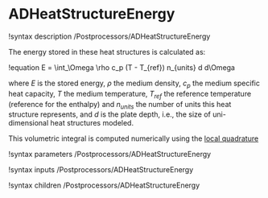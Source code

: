 # ADHeatStructureEnergy

!syntax description /Postprocessors/ADHeatStructureEnergy

The energy stored in these heat structures is calculated as:

!equation
E = \int_\Omega \rho c_p (T - T_{ref}) n_{units} d d\Omega

where $E$ is the stored energy, $\rho$ the medium density, $c_p$ the medium specific heat capacity,
$T$ the medium temperature, $T_{ref}$ the reference temperature (reference for the enthalpy)
and $n_{units}$ the number of units this heat structure represents, and $d$ is the plate depth, i.e., the
size of uni-dimensional heat structures modeled.

This volumetric integral is computed numerically using the [local quadrature](syntax/Executioner/Quadrature/index.md)

!syntax parameters /Postprocessors/ADHeatStructureEnergy

!syntax inputs /Postprocessors/ADHeatStructureEnergy

!syntax children /Postprocessors/ADHeatStructureEnergy
